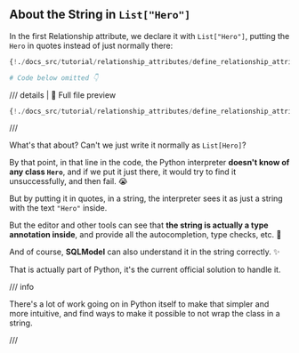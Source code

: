 ## About the String in `List["Hero"]`

In the first Relationship attribute, we declare it with `List["Hero"]`, putting the `Hero` in quotes instead of just normally there:

```Python hl_lines="11"
{!./docs_src/tutorial/relationship_attributes/define_relationship_attributes/tutorial001.py[ln:1-21]!}

# Code below omitted 👇
```

/// details | 👀 Full file preview

```Python
{!./docs_src/tutorial/relationship_attributes/define_relationship_attributes/tutorial001.py!}
```

///

What's that about? Can't we just write it normally as `List[Hero]`?

By that point, in that line in the code, the Python interpreter **doesn't know of any class `Hero`**, and if we put it just there, it would try to find it unsuccessfully, and then fail. 😭

But by putting it in quotes, in a string, the interpreter sees it as just a string with the text `"Hero"` inside.

But the editor and other tools can see that **the string is actually a type annotation inside**, and provide all the autocompletion, type checks, etc. 🎉

And of course, **SQLModel** can also understand it in the string correctly. ✨

That is actually part of Python, it's the current official solution to handle it.

/// info

There's a lot of work going on in Python itself to make that simpler and more intuitive, and find ways to make it possible to not wrap the class in a string.

///
